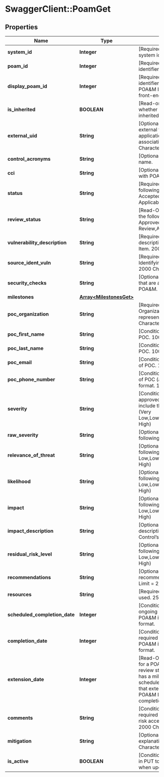 # SwaggerClient::PoamGet

## Properties
Name | Type | Description | Notes
------------ | ------------- | ------------- | -------------
**system_id** | **Integer** | [Required] Unique eMASS system identifier. | [optional] 
**poam_id** | **Integer** | [Required] Unique item identifier | [optional] 
**display_poam_id** | **Integer** | [Required] Globally unique identifier for individual POA&amp;M Items, seen on the front-end as “ID”. | [optional] 
**is_inherited** | **BOOLEAN** | [Read-only] Indicates whether a test result is inherited. | [optional] 
**external_uid** | **String** | [Optional] Unique identifier external to the eMASS application for use with associating POA&amp;Ms. 100 Characters. | [optional] 
**control_acronyms** | **String** | [Optional] System acronym name. | [optional] 
**cci** | **String** | [Optional] CCI associated with POA&amp;M Item.. | [optional] 
**status** | **String** | [Required] Values include the following: (Ongoing,Risk Accepted,Completed,Not Applicable | [optional] 
**review_status** | **String** | [Read-Only] Values include the following options: (Not Approved,Under Review,Approved) | [optional] 
**vulnerability_description** | **String** | [Required] Provide a description of the POA&amp;M Item. 2000 Characters. | [optional] 
**source_ident_vuln** | **String** | [Required] Include Source Identifying Vulnerability text. 2000 Characters. | [optional] 
**security_checks** | **String** | [Optional] Security Checks that are associated with the POA&amp;M. | [optional] 
**milestones** | [**Array&lt;MilestonesGet&gt;**](MilestonesGet.md) |  | [optional] 
**poc_organization** | **String** | [Required] Organization/Office represented. 100 Characters. | [optional] 
**poc_first_name** | **String** | [Conditional] First name of POC. 100 Characters. | [optional] 
**poc_last_name** | **String** | [Conditional] Last name of POC. 100 Characters. | [optional] 
**poc_email** | **String** | [Conditional] Email address of POC. 100 Characters. | [optional] 
**poc_phone_number** | **String** | [Conditional] Phone number of POC (area code) ***-**** format. 100 Characters. | [optional] 
**severity** | **String** | [Conditional] Required for approved items. Values include the following options (Very Low,Low,Moderate,High,Very High) | [optional] 
**raw_severity** | **String** | [Optional] Values include the following options (I,II,III) | [optional] 
**relevance_of_threat** | **String** | [Optional] Values include the following options: (Very Low,Low,Moderate,High,Very High) | [optional] 
**likelihood** | **String** | [Optional] Values include the following options: (Very Low,Low,Moderate,High,Very High) | [optional] 
**impact** | **String** | [Optional] Values include the following options: (Very Low,Low,Moderate,High,Very High) | [optional] 
**impact_description** | **String** | [Optional] Include description of Security Control’s impact. | [optional] 
**residual_risk_level** | **String** | [Optional] Values include the following options: (Very Low,Low,Moderate,High,Very High) | [optional] 
**recommendations** | **String** | [Optional] Include recommendations. Character Limit &#x3D; 2,000. | [optional] 
**resources** | **String** | [Required] List of resources used. 250 Characters. | [optional] 
**scheduled_completion_date** | **Integer** | [Conditional] Required for ongoing and completed POA&amp;M items. Unix time format. | [optional] 
**completion_date** | **Integer** | [Conditional] Field is required for completed POA&amp;M items. Unix time format. | [optional] 
**extension_date** | **Integer** | [Read-Only] Value returned for a POA&amp;M Item with review status Approved” and has a milestone with a scheduled completion date that extends beyond the POA&amp;M Item’s scheduled completion date.  | [optional] 
**comments** | **String** | [Conditional] Field is required for completed and risk accepted POA&amp;M items. 2000 Characters | [optional] 
**mitigation** | **String** | [Optional] Include mitigation explanation. 2000 Characters. | [optional] 
**is_active** | **BOOLEAN** | [Conditional] Optionally used in PUT to delete milestones when updating a POA&amp;M. | [optional] 

